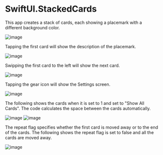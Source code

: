 # SwiftUI.StackedCards

This app creates a stack of cards, each showing a placemark with a different background color.

![image](https://user-images.githubusercontent.com/15805568/143660668-485d7d98-c576-40cf-9b59-dc860e1812fb.png)

Tapping the first card will show the description of the placemark.

![image](https://user-images.githubusercontent.com/15805568/143660747-21a74a03-c6a7-4bcd-8d0b-f5bfe2764a03.png)

Swipping the first card to the left will show the next card.

![image](https://user-images.githubusercontent.com/15805568/143660705-33111bbb-201e-420d-9f1f-96cfc8a8fb0c.png)

Tapping the gear icon will show the Settings screen.

![image](https://user-images.githubusercontent.com/15805568/143660780-4726e558-8ce3-42b3-96f5-24c0c4df9b14.png)

The following shows the cards when it is set to 1 and set to "Show All Cards". The code calculates the space between the cards automatically.

![image](https://user-images.githubusercontent.com/15805568/143660944-bf9b3034-807c-4be9-9580-68fe4e6209a0.png)
![image](https://user-images.githubusercontent.com/15805568/143660978-5c66330f-8f4d-4113-addd-e2dbf18de8ff.png)

The repeat flag specifies whether the first card is moved away or to the end of the cards. The following shows the repeat flag is set to false and all the cards are moved away.

![image](https://user-images.githubusercontent.com/15805568/143660911-2809f106-5efa-4162-ad33-c84bea577128.png)
